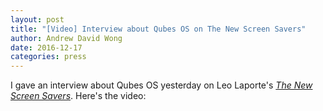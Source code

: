 ```yaml
---
layout: post
title: "[Video] Interview about Qubes OS on The New Screen Savers"
author: Andrew David Wong
date: 2016-12-17
categories: press
---
```


I gave an interview about Qubes OS yesterday on Leo Laporte's [*The New Screen
Savers*](https://twit.tv/shows/new-screen-savers). Here's the video:

<div id="video"></div>
